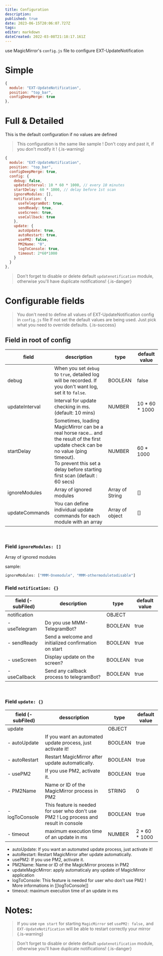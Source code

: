 ```yaml
---
title: Configuration
description: 
published: true
date: 2023-06-15T20:06:07.727Z
tags: 
editor: markdown
dateCreated: 2022-03-08T21:18:17.161Z
---
```


use MagicMirror's `config.js` file to configure EXT-UpdateNotification
# Simple
```js
{
  module: "EXT-UpdateNotification",
  position: "top_bar",
  configDeepMerge: true
},
```

# Full & Detailed

This is the default configuration if no values are defined

> This configuration is the same like sample !
> Don't copy and past it, if you don't modify it !
{.is-warning}


```js
{
  module: "EXT-UpdateNotification",
  position: "top_bar",
  configDeepMerge: true,
  config: {
    debug: false,
    updateInterval: 10 * 60 * 1000, // every 10 minutes
    startDelay: 60 * 1000, // delay before 1st scan
    ignoreModules: [],
    notification: {
      useTelegramBot: true,
      sendReady: true,
      useScreen: true,
      useCallback: true
    },
    update: {
      autoUpdate: true,
      autoRestart: true,
      usePM2: false,
      PM2Name: "0",
      logToConsole: true,
      timeout: 2*60*1000
    }
  }
},
```

> Don't forget to disable or delete default `updatenotification` module, otherwise you'll have duplicate notifications!
{.is-danger}


# Configurable fields
> You don't need to define all values of EXT-UpdateNotification config in `config.js` file
> If not set the default values are being used.
> Just pick what you need to override defaults.
{.is-success}


## Field in root of config

|field | description | type | default value
|---|---|---|---
|debug | When you set `debug` to `true`, detailed log will be recorded. If you don't want log, set it to `false`. | BOOLEAN | false
|updateInterval | Interval for update checking in ms. (default: 10 mins) | NUMBER | 10 * 60 * 1000
|startDelay | Sometimes, loading MagicMirror can be a real horse race... and the result of the first update check can be no value (ping timeout).<br> To prevent this set a delay before starting first scan (default : 60 secs) | NUMBER | 60 * 1000
|ignoreModules| Array of ignored modules | Array of String | []
|updateCommands| You can define individual update commands for each module with an array | Array of object | []

<br>

### Field `ignoreModules: []`

Array of ignored modules

sample:
```js
ignoreModules: ["MMM-Onemodule", "MMM-othermoduletodisable"]
```

### Field `notification: {}`

|field (- subFiled) | description | type | default value
|---|---|---|---
|notification |  | OBJECT | |
|- useTelegram | Do you use MMM-TelegramBot? | BOOLEAN | true |
|- sendReady| Send a welcome and initialized confirmation on start | BOOLEAN | true |
|- useScreen | Display update on the screen? | BOOLEAN | true |
|- useCallback | Send any callback process to telegramBot? | BOOLEAN | true|

<br>

### Field `update: {}`

|field (- subFiled) | desscription | type | default value
|---|---|---|---
|update |  | OBJECT | |
|- autoUpdate | If you want an automated update process, just activate it! | BOOLEAN | true
|- autoRestart | Restart MagicMirror after update automatically. | BOOLEAN | true
|- usePM2 | If you use PM2, activate it. | BOOLEAN | true
|- PM2Name | Name or ID of the MagicMirror process in PM2 | STRING | 0
|- logToConsole | This feature is needed for user who don't use PM2 ! Log process and result in console| BOOLEAN | true
|- timeout | maximum execution time of an update in ms | NUMBER | 2 * 60 * 1000

- autoUpdate: If you want an automated update process, just activate it!
- autoRestart: Restart MagicMirror after update automatically.
- usePM2: If you use PM2, activate it.
- PM2Name: Name or ID of the MagicMirror process in PM2
- updateMagicMirror: apply automaticaly any update of MagicMirror application
- logToConsole: This feature is needed for user who don't use PM2 !<br>
More informations in [[logToConsole]]
- timeout: maximum execution time of an update in ms

# Notes:
> If you use `npm start` for starting `MagicMirror`
> set `usePM2: false,` and `EXT-UpdateNotification` will be able to restart correctly your mirror
{.is-warning}

>  Don't forget to disable or delete default `updatenotification` module, otherwise you'll have duplicate notifications!
{.is-danger}

